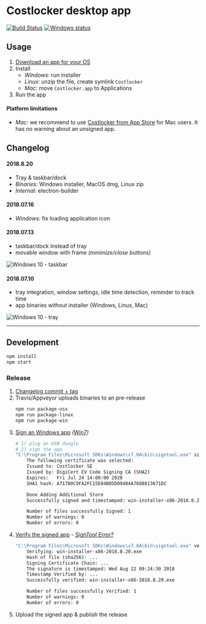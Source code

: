 
# Costlocker desktop app

[![Build Status](https://travis-ci.org/costlocker/desktop.svg?branch=master)](https://travis-ci.org/costlocker/desktop)
[![Windows status](https://ci.appveyor.com/api/projects/status/whw8pi4r8hbq7qoh?svg=true&passingText=Windows)](https://ci.appveyor.com/project/costlockerbot/desktop)

## Usage

1. [Download an app for your OS](https://github.com/costlocker/desktop/releases)
1. Install
    * _Windows:_ run installer
    * _Linux:_ unzip the file, create symlink `Costlocker`
    * _Mac:_ move `Costlocker.app` to Applications
1. Run the app

#### Platform limitations

* _Mac:_ we recommend to use [Costlocker from App Store](https://blog.costlocker.com/45af1ab4fcb8) for Mac users. It has no warning about an unsigned app.

## Changelog

#### 2018.8.20

* Tray & taskbar/dock
* _Binaries:_ Windows installer, MacOS dmg, Linux zip
* _Internal:_ electron-builder

#### 2018.07.16

* _Windows:_ fix loading application icon

#### 2018.07.13

* taskbar/dock instead of tray
* movable window with frame _(minimize/close buttons)_

![Windows 10 - taskbar](https://user-images.githubusercontent.com/7994022/42687619-a8a293e4-8699-11e8-9228-5ddabb340c2a.png)

#### 2018.07.10

* tray integration, window settings, idle time detection, reminder to track time
* app binaries without installer (Windows, Linux, Mac)

![Windows 10 - tray](https://user-images.githubusercontent.com/7994022/42493819-aa900fc4-841e-11e8-8e53-01c9e46ab148.png)

---

## Development

```bash
npm install
npm start
```

### Release

1. [Changelog commit + tag](https://github.com/costlocker/desktop/commit/3ff8cb7)
1. Travis/Appveyor uploads binaries to an pre-release
    ```bash
    npm run package-osx
    npm run package-linux
    npm run package-win
    ```
1. [Sign an Windows app](https://www.digicert.com/code-signing/ev-code-signing-certificate-installation.htm#sign) _([Win7](https://knowledge.digicert.com/solution/SO20528.html))_
    ```bash
    # 1) plug an USB dongle
    # 2) sign the app
    "C:\Program Files\Microsoft SDKs\Windows\v7.0A\bin\signtool.exe" sign /tr http://timestamp.digicert.com /td sha256 /fd sha256 /n "Costlocker SE" /v "win-installer-x86-2018.8.20.exe"
        The following certificate was selected:
        Issued to: Costlocker SE
        Issued by: DigiCert EV Code Signing CA (SHA2)
        Expires:   Fri Jul 24 14:00:00 2020
        SHA1 hash: A71780C9FA2FC15E04B05D09404A7688813671DC

        Done Adding Additional Store
        Successfully signed and timestamped: win-installer-x86-2018.8.20.exe

        Number of files successfully Signed: 1
        Number of warnings: 0
        Number of errors: 0
1. [Verify the signed app](https://docs.microsoft.com/cs-cz/windows/desktop/SecCrypto/using-signtool-to-verify-a-file-signature) - _[SignTool Error?](https://knowledge.digicert.com/solution/SO21771.html)_
    ```bash
    "C:\Program Files\Microsoft SDKs\Windows\v7.0A\bin\signtool.exe" verify /pa /v "win-installer-x86-2018.8.20.exe"
        Verifying: win-installer-x86-2018.8.20.exe
        Hash of file (sha256): ...
        Signing Certificate Chain: ...
        The signature is timestamped: Wed Aug 22 09:24:30 2018
        Timestamp Verified by: ...
        Successfully verified: win-installer-x86-2018.8.20.exe

        Number of files successfully Verified: 1
        Number of warnings: 0
        Number of errors: 0
    ```
1. Upload the signed app & publish the release
